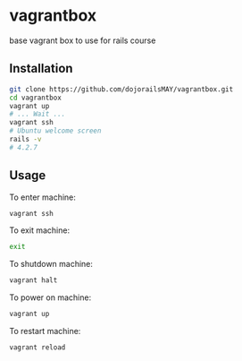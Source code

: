 # vagrantbox

base vagrant box to use for rails course

## Installation

```bash
git clone https://github.com/dojorailsMAY/vagrantbox.git
cd vagrantbox
vagrant up
# ... Wait ...
vagrant ssh
# Ubuntu welcome screen
rails -v
# 4.2.7
```

## Usage

To enter machine:
```bash
vagrant ssh
```

To exit machine:
```bash
exit
```

To shutdown machine:
```bash
vagrant halt
```

To power on machine:
```bash
vagrant up
```

To restart machine:
```bash
vagrant reload
```

